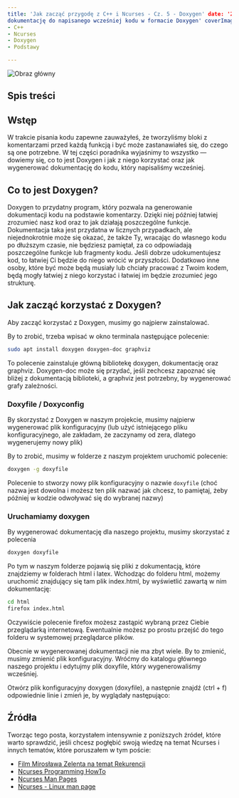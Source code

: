 ```yaml
---
title: 'Jak zacząć przygodę z C++ i Ncurses - Cz. 5 - Doxygen' date: '2022-04-10' excerpt: 'W tej części tworzymy
dokumentację do napisanego wcześniej kodu w formacie Doxygen' coverImage: '/images/posts/CppNcurses5/main.svg' keywords:
- C++
- Ncurses
- Doxygen
- Podstawy

---
```


![Obraz główny](/images/posts/CppNcurses5/main.svg#postMiniImage)

## Spis treści

## Wstęp

W trakcie pisania kodu zapewne zauważyłeś, że tworzyliśmy bloki z komentarzami przed każdą funkcją i być może
zastanawiałeś się, do czego są one potrzebne. W tej części poradnika wyjaśnimy to wszystko — dowiemy się, co to jest
Doxygen i jak z niego korzystać oraz jak wygenerować dokumentację do kodu, który napisaliśmy wcześniej.

## Co to jest Doxygen?

Doxygen to przydatny program, który pozwala na generowanie dokumentacji kodu na podstawie komentarzy. Dzięki niej
później łatwiej zrozumieć nasz kod oraz to jak działają poszczególne funkcje. Dokumentacja taka jest przydatna w
licznych przypadkach, ale niejednokrotnie może się okazać, że także Ty, wracając do własnego kodu po dłuższym czasie,
nie będziesz pamiętał, za co odpowiadają poszczególne funkcje lub fragmenty kodu. Jeśli dobrze udokumentujesz kod, to
łatwiej Ci będzie do niego wrócić w przyszłości. Dodatkowo inne osoby, które być może będą musiały lub chciały pracować
z Twoim kodem, będą mogły łatwiej z niego korzystać i łatwiej im będzie zrozumieć jego strukturę.

## Jak zacząć korzystać z Doxygen?

Aby zacząć korzystać z Doxygen, musimy go najpierw zainstalować.

By to zrobić, trzeba wpisać w okno terminala następujące polecenie:

```bash
sudo apt install doxygen doxygen-doc graphviz
```

To polecenie zainstaluje główną bibliotekę doxygen, dokumentację oraz graphviz. Doxygen-doc może się przydać, jeśli
zechcesz zapoznać się bliżej z dokumentacją biblioteki, a graphviz jest potrzebny, by wygenerować grafy zależności.

### Doxyfile / Doxyconfig

By skorzystać z Doxygen w naszym projekcie, musimy najpierw wygenerować plik konfiguracyjny (lub użyć istniejącego pliku
konfiguracyjnego, ale zakładam, że zaczynamy od zera, dlatego wygenerujemy nowy plik)

By to zrobić, musimy w folderze z naszym projektem uruchomić polecenie:

```bash
doxygen -g doxyfile
```

Polecenie to stworzy nowy plik konfiguracyjny o nazwie `doxyfile` (choć nazwa jest dowolna i możesz ten plik nazwać jak
chcesz, to pamiętaj, żeby później w kodzie odwoływać się do wybranej nazwy)

### Uruchamiamy doxygen

By wygenerować dokumentację dla naszego projektu, musimy skorzystać z polecenia

```bash
doxygen doxyfile
```

Po tym w naszym folderze pojawią się pliki z dokumentacją, które znajdziemy w folderach html i latex. Wchodząc do
folderu html, możemy uruchomić znajdujący się tam plik index.html, by wyświetlić zawartą w nim dokumentację:

```bash
cd html
firefox index.html
```

Oczywiście polecenie firefox możesz zastąpić wybraną przez Ciebie przeglądarką internetową. Ewentualnie możesz po prostu
przejść do tego folderu w systemowej przeglądarce plików.

Obecnie w wygenerowanej dokumentacji nie ma zbyt wiele. By to zmienić, musimy zmienić plik konfiguracyjny. Wróćmy do
katalogu głównego naszego projektu i edytujmy plik doxyfile, który wygenerowaliśmy wcześniej.

Otwórz plik konfiguracyjny doxygen (doxyfile), a następnie znajdź (ctrl + f) odpowiednie linie i zmień je, by wyglądały
następująco:

## Źródła

Tworząc tego posta, korzystałem intensywnie z poniższych źródeł, które warto sprawdzić, jeśli chcesz pogłębić swoją
wiedzę na temat Ncurses i innych tematów, które poruszałem w tym poście:

- [Film Mirosława Zelenta na temat Rekurencji](https://www.youtube.com/watch?v=jNi_X5bvmQ0)
- [Ncurses Programming HowTo](https://tldp.org/HOWTO/NCURSES-Programming-HOWTO/)
- [Ncurses Man Pages](https://invisible-island.net/ncurses/announce.html)
- [Ncurses - Linux man page](https://linux.die.net/man/3/ncurses)
